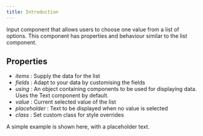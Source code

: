```yaml
---
title: Introduction
---
```


Input component that allows users to choose one value from a list of options. This component has properties
and behaviour similar to the list component.

## Properties

- _items_ : Supply the data for the list
- _fields_ : Adapt to your data by customising the fields
- _using_ : An object containing components to be used for displaying data. Uses the Text component by default.
- _value_ : Current selected value of the list
- _placeholder_ : Text to be displayed when no value is selected
- _class_ : Set custom class for style overrides

A simple example is shown here, with a placeholder text.
